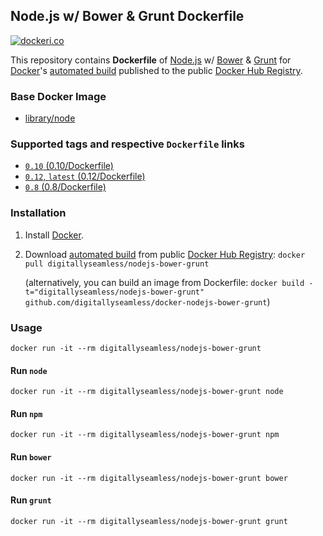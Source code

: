 ## Node.js w/ Bower & Grunt Dockerfile
[![dockeri.co](http://dockeri.co/image/digitallyseamless/nodejs-bower-grunt)](https://registry.hub.docker.com/u/digitallyseamless/nodejs-bower-grunt)

This repository contains **Dockerfile** of [Node.js](http://nodejs.org/) w/ [Bower](http://bower.io/) & [Grunt](http://gruntjs.com/) for [Docker](https://www.docker.com/)'s [automated build](https://registry.hub.docker.com/u/digitallyseamless/nodejs-bower-grunt/) published to the public [Docker Hub Registry](https://registry.hub.docker.com/).

### Base Docker Image

* [library/node](https://registry.hub.docker.com/_/node/)

### Supported tags and respective `Dockerfile` links
* [`0.10` (0.10/Dockerfile)](https://github.com/DigitallySeamless/docker-nodejs-bower-grunt/blob/v0.10/Dockerfile)
* [`0.12`, `latest` (0.12/Dockerfile)](https://github.com/DigitallySeamless/docker-nodejs-bower-grunt/blob/master/Dockerfile)
* [`0.8` (0.8/Dockerfile)](https://github.com/DigitallySeamless/docker-nodejs-bower-grunt/blob/v0.8/Dockerfile)

### Installation

1. Install [Docker](https://www.docker.com/).

2. Download [automated build](https://registry.hub.docker.com/u/digitallyseamless/nodejs-bower-grunt/) from public [Docker Hub Registry](https://registry.hub.docker.com/): `docker pull digitallyseamless/nodejs-bower-grunt`

   (alternatively, you can build an image from Dockerfile: `docker build -t="digitallyseamless/nodejs-bower-grunt" github.com/digitallyseamless/docker-nodejs-bower-grunt`)


### Usage

    docker run -it --rm digitallyseamless/nodejs-bower-grunt

#### Run `node`

    docker run -it --rm digitallyseamless/nodejs-bower-grunt node

#### Run `npm`

    docker run -it --rm digitallyseamless/nodejs-bower-grunt npm

#### Run `bower`

    docker run -it --rm digitallyseamless/nodejs-bower-grunt bower

#### Run `grunt`

    docker run -it --rm digitallyseamless/nodejs-bower-grunt grunt
